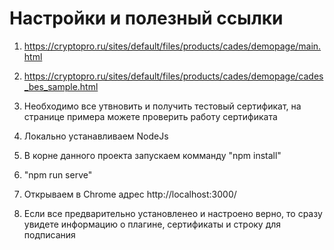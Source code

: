 # Настройки и полезный ссылки

1) https://cryptopro.ru/sites/default/files/products/cades/demopage/main.html

2) https://cryptopro.ru/sites/default/files/products/cades/demopage/cades_bes_sample.html

3) Необходимо все утвновить и получить тестовый сертификат, на странице примера можете проверить работу сертификата

4) Локально устанавливаем NodeJs

5) В корне данного проекта запускаем комманду "npm install"

6) "npm run serve"

7) Открываем в Chrome  адрес http://localhost:3000/

8) Если все предварительно установленео и настроено верно, то сразу увидете информацию о плагине, сертификаты и строку для подписания